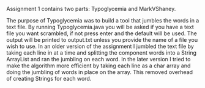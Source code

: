 Assignment 1 contains two parts: Typoglycemia and MarkVShaney.

The purpose of Typoglycemia was to build a tool that jumbles the words in a text file. By running Typoglycemia.java you will be asked if you have a text file you want scrambled, if not press enter and the default will be used. The output will be printed to output.txt unless you provide the name of a file you wish to use.
In an older version of the assignment I jumbled the text file by taking each line in at a time and splitting the component words into a String ArrayList and ran the jumbling on each word.
In the later version I tried to make the algorithm more efficient by taking each line as a char array and doing the jumbling of words in place on the array. This removed overhead of creating Strings for each word.
